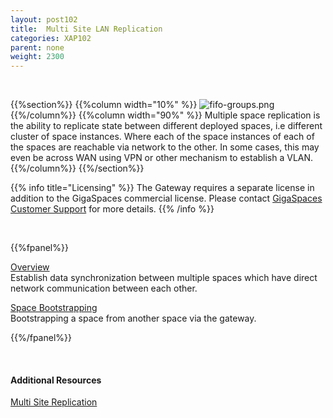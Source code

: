```yaml
---
layout: post102
title:  Multi Site LAN Replication
categories: XAP102
parent: none
weight: 2300
---
```


<br>

{{%section%}}
{{%column width="10%" %}}
![fifo-groups.png](/attachment_files/subject/multisite.png)
{{%/column%}}
{{%column width="90%" %}}
Multiple space replication is the ability to replicate state between different deployed spaces, i.e different cluster of space instances. Where each of the space instances of each of the spaces are reachable via network to the other. In some cases, this may even be across WAN using VPN or other mechanism to establish a VLAN.
{{%/column%}}
{{%/section%}}



{{% info title="Licensing" %}}
The Gateway requires a separate license in addition to the GigaSpaces commercial license. Please contact [GigaSpaces Customer Support](http://www.gigaspaces.com/content/customer-support-services) for more details.
{{% /info %}}


<br>

{{%fpanel%}}

[Overview](./multi-space-replication-over-the-lan-or-vpn.html)<br>
Establish data synchronization between multiple spaces which have direct network communication between each other.

[Space Bootstrapping](./replication-gateway-lan-bootstrapping-process.html)<br>
Bootstrapping a space from another space via the gateway.

{{%/fpanel%}}

<br>

#### Additional Resources

[Multi Site Replication](./multi-site-replication-overview.html)